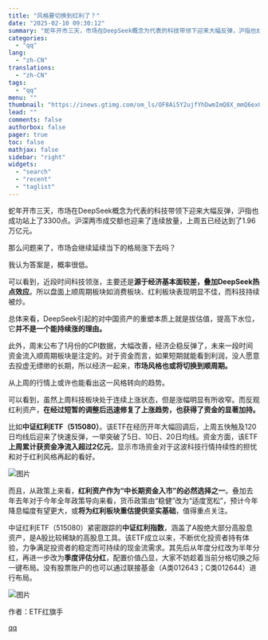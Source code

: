 ```yaml
---
title: "风格要切换到红利了？"
date: "2025-02-10 09:30:12"
summary: "蛇年开市三天，市场在DeepSeek概念为代表的科技带领下迎来大幅反弹，沪指也成功站上了3300点。..."
categories:
  - "qq"
lang:
  - "zh-CN"
translations:
  - "zh-CN"
tags:
  - "qq"
menu: ""
thumbnail: "https://inews.gtimg.com/om_ls/OF8Ai5Y2ujfYhDwmImQ8X_mmQ6exUGBum3JEBtMO-chXUAA_640360/0"
lead: ""
comments: false
authorbox: false
pager: true
toc: false
mathjax: false
sidebar: "right"
widgets:
  - "search"
  - "recent"
  - "taglist"
---
```


蛇年开市三天，市场在DeepSeek概念为代表的科技带领下迎来大幅反弹，沪指也成功站上了3300点。沪深两市成交额也迎来了连续放量，上周五已经达到了1.96万亿元。

那么问题来了，市场会继续延续当下的格局涨下去吗？

我认为答案是，概率很低。

可以看到，近段时间科技领涨，主要还是**源于****经济基本面较差****，叠加DeepSeek热点效应**。所以盘面上顺周期板块如消费板块、红利板块表现明显不佳，而科技持续被炒。

总体来看，DeepSeek引起的对中国资产的重塑本质上就是拔估值，提高下水位，它**并不是一个能持续涨的理由。**

此外，周末公布了1月份的CPI数据，大幅改善，经济企稳反弹了，未来一段时间资金流入顺周期板块是注定的。对于资金而言，如果短期就能看到利润，没人愿意去投虚无缥缈的长期，所以经济一起来，**市场风格也或将切换到****顺周期****。**

从上周的行情上或许也能看出这一风格转向的趋势。

可以看到，虽然上周科技板块处于连续上涨状态，但是涨幅明显有所收窄。而反观红利资产，**在经过短暂的调整后迅速修复了上涨趋势，也获得了资金的显著加持。**

比如**中证红利ETF（515080）**。该ETF在经历开年大幅回调后，上周五快触及120日均线后迎来了快速反弹，一举突破了5日、10日、20日均线。资金方面，该ETF**上周累计获资金净流入超过2亿元**，显示市场资金对于这波科技行情持续性的担忧和对于红利风格再起的看好。

![图片](https://inews.gtimg.com/om_bt/OLjmYOgV75XuoovbBZGATc5gciM-a_MHUnj4FoZOfv46gAA/641)

而且，从政策上来看，**红利资产作为“中长期资金入市”的必然选择之一**。叠加去年去年对于今年全年政策导向来看，货币政策由“稳健”改为“适度宽松”，预计今年降息幅度有望更大，或**将为红利板块重估提供坚实基础**，值得重点关注。

中证红利ETF（515080）紧密跟踪的**中证红利指数**，涵盖了A股绝大部分高股息资产，是A股比较稀缺的高股息工具。该ETF成立以来，不断优化投资者持有体验，力争满足投资者的稳定而可持续的现金流需求。其先后从年度分红改为半年分红，再进一步改为**季度评估分红**，配置价值凸显，大家不妨趁着当前分格切换之际一键布局。没有股票账户的也可以通过联接基金（A类012643；C类012644）进行布局。

![图片](https://inews.gtimg.com/om_bt/OKoPEkoOJnnl292fqxnkGHjjLAEnb7pQk3i6XJTQlKLgMAA/641)

作者：ETF红旗手

[qq](https://new.qq.com/rain/a/20250210A01T0P00)
